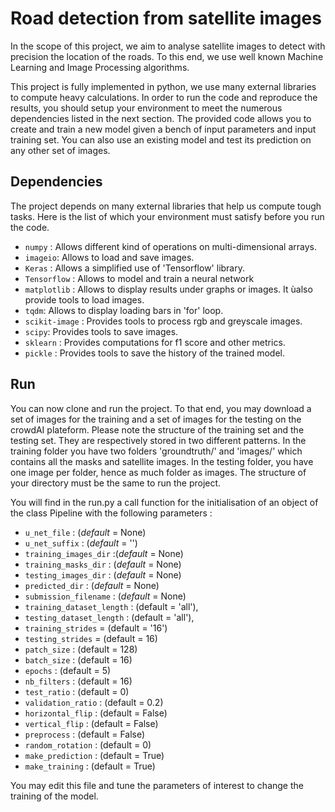 # Road detection from satellite images

In the scope of this project, we aim to analyse satellite images to detect with precision the location of the roads. To this end, we use well known Machine Learning and Image Processing algorithms.

This project is fully implemented in python, we use many external libraries to compute heavy calculations. In order to run the code and reproduce the results, you should setup your environment to meet the numerous dependencies listed in the next section. 
The provided code allows you to create and train a new model given a bench of input parameters and input training set. You can also use an existing model and test its prediction on any other set of images.

## Dependencies

The project depends on many external libraries that help us compute tough tasks. Here is the list of which your environment must satisfy before you run the code.

- `numpy` : Allows different kind of operations on multi-dimensional arrays. 
- `imageio`: Allows to load and save images.
- `Keras` : Allows a simplified use of 'Tensorflow' library.   
- `Tensorflow` : Allows to model and train a neural network
- `matplotlib` : Allows to display results under graphs or images. It ùalso provide tools to load images.
- `tqdm`: Allows to display loading bars in 'for' loop.
- `scikit-image` : Provides tools to process rgb and greyscale images.  
- `scipy`: Provides tools to save images.
- `sklearn` : Provides computations for f1 score and other metrics.
- `pickle` : Provides tools to save the history of the trained model.


## Run

You can now clone and run the project. To that end, you may download a set of images for the training and a set of images for the testing on the crowdAI plateform. Please note the structure of the training set and the testing set. They are respectively stored in two different patterns. In the training folder you have two folders 'groundtruth/' and 'images/' which contains all the masks and satellite images. In the testing folder, you have one image per folder, hence as much folder as images. The structure of your directory must be the same to run the project.  
  
You will find in the run.py a call function for the initialisation of an object of the class Pipeline with the following parameters :

- `u_net_file` : (*default* = None)
- `u_net_suffix` : (*default* = '')
- `training_images_dir`  :(*default* = None) 
- `training_masks_dir` : (*default* = None) 
- `testing_images_dir` : (*default* = None)
- `predicted_dir` : (*default* = None)
- `submission_filename` : (*default* = None)
- `training_dataset_length` : (default = 'all'), 
- `testing_dataset_length` : (default = 'all'),
- `training_strides` = (default = '16')
- `testing_strides` = (default = 16)
- `patch_size` : (default = 128)
- `batch_size` : (default = 16)
- `epochs` : (default = 5)
- `nb_filters` : (default = 16)
- `test_ratio` : (default =  0) 
- `validation_ratio` : (default =  0.2)
- `horizontal_flip` : (default =  False)
- `vertical_flip` : (default =  False)
- `preprocess` : (default =  False)
- `random_rotation` : (default =  0)
- `make_prediction` : (default =  True)
- `make_training` : (default =  True) 


You may edit this file and tune the parameters of interest to change the training of the model.

